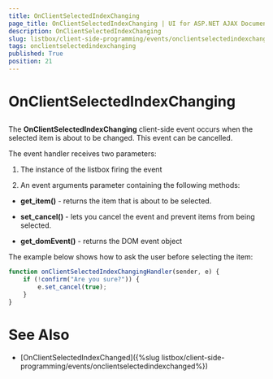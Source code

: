 ```yaml
---
title: OnClientSelectedIndexChanging
page_title: OnClientSelectedIndexChanging | UI for ASP.NET AJAX Documentation
description: OnClientSelectedIndexChanging
slug: listbox/client-side-programming/events/onclientselectedindexchanging
tags: onclientselectedindexchanging
published: True
position: 21
---
```


# OnClientSelectedIndexChanging

## 

The __OnClientSelectedIndexChanging__ client-side event occurs when the selected item is about to be changed. This event can be cancelled.

The event handler receives two parameters:

1. The instance of the listbox firing the event

2. An event arguments parameter containing the following methods:

* __get_item()__ - returns the item that is about to be selected.

* __set_cancel()__ - lets you cancel the event and prevent items from being selected.

* __get_domEvent()__ - returns the DOM event object

The example below shows how to ask the user before selecting the item:

````JavaScript	
function onClientSelectedIndexChangingHandler(sender, e) {
	if (!confirm("Are you sure?")) {
		e.set_cancel(true);
	}
}
````

# See Also

 * [OnClientSelectedIndexChanged]({%slug listbox/client-side-programming/events/onclientselectedindexchanged%})

